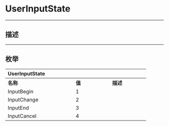 # UserInputState

------------------------------------------------------------------------------------------
## 描述



------------------------------------------------------------------------------------------
## 枚举

|<div style="width:200px">UserInputState</div>|<div style="width:100px"></div>|<div style="width:100px"></div>|
|:---|:---|:---|
|**名称**|**值**|**描述**|
|InputBegin|1||
|InputChange|2||
|InputEnd|3||
|InputCancel|4||
